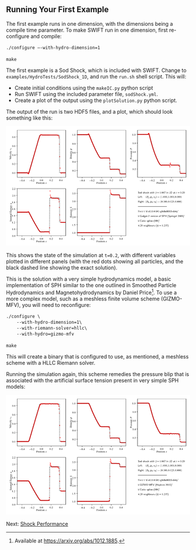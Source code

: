 ## Running Your First Example

The first example runs in one dimension, with the dimensions being a compile
time parameter. To make SWIFT run in one dimension, first re-configure and
compile:

```
./configure –-with-hydro-dimension=1

make
```

The first example is a Sod Shock, which is included with SWIFT. Change to
`examples/HydroTests/SodShock_1D`, and run the `run.sh` shell script. This will:

+ Create initial conditions using the `makeIC.py` python script
+ Run SWIFT using the included parameter file, `sodShock.yml`.
+ Create a plot of the output using the `plotSolution.py` python script. 

The output of the run is two HDF5 files, and a plot, which should look
something like this:

![First image of a SodShock from SWIFT](plots/sod_shock_gadgetsph.png)

This shows the state of the simulation at `t=0.2`, with different variables
plotted in different panels (with the red dots showing all particles, and the
black dashed line showing the exact solution).

This is the solution with a very simple hydrodynamics model, a basic
implementation of SPH similar to the one outlined in Smoothed Particle
Hydrodynamics and Magnetohydrodynamics by Daniel Price[^SPHMHD]. 
To use a more complex model, such as a meshless finite volume scheme
(GIZMO-MFV), you will need to reconfigure:

```
./configure \
    --with-hydro-dimension=1\
    --with-riemann-solver=hllc\
    --with-hydro=gizmo-mfv

make
```

This will create a binary that is configured to use, as mentioned, a meshless
scheme with a HLLC Riemann solver.

Running the simulation again, this scheme remedies the pressure blip that is
associated with the artificial surface tension present in very simple SPH
models:

![Image of a SodShock from SWIFT using MFV](plots/sod_shock_gizmomfv.png)

Next: [Shock Performance](shock_performance.md)

[^SPHMHD]: Available at https://arxiv.org/abs/1012.1885.
